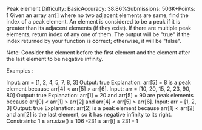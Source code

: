 Peak element
Difficulty: BasicAccuracy: 38.86%Submissions: 503K+Points: 1
Given an array arr[] where no two adjacent elements are same, find the index of a peak element. An element is considered to be a peak if it is greater than its adjacent elements (if they exist). If there are multiple peak elements, return index of any one of them. The output will be "true" if the index returned by your function is correct; otherwise, it will be "false".

Note: Consider the element before the first element and the element after the last element to be negative infinity.

Examples :

Input: arr = [1, 2, 4, 5, 7, 8, 3]
Output: true
Explanation: arr[5] = 8 is a peak element because arr[4] < arr[5] > arr[6].
Input: arr = [10, 20, 15, 2, 23, 90, 80]
Output: true
Explanation: arr[1] = 20 and arr[5] = 90 are peak elements because arr[0] < arr[1] > arr[2] and arr[4] < arr[5] > arr[6]. 
Input: arr = [1, 2, 3]
Output: true
Explanation: arr[2] is a peak element because arr[1] < arr[2] and arr[2] is the last element, so it has negative infinity to its right.
Constraints:
1 ≤ arr.size() ≤ 106
-231 ≤ arr[i] ≤ 231 - 1